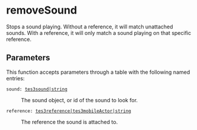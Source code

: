 # removeSound

Stops a sound playing. Without a reference, it will match unattached sounds. With a reference, it will only match a sound playing on that specific reference.

## Parameters

This function accepts parameters through a table with the following named entries:

<dl class="describe">
<dt><code class="descname">sound: <a href="https://mwse.readthedocs.io/en/latest/lua/type/tes3sound|string.html">tes3sound|string</a></code></dt>
<dd>

The sound object, or id of the sound to look for.

</dd>
<dt><code class="descname">reference: <a href="https://mwse.readthedocs.io/en/latest/lua/type/tes3reference|tes3mobileActor|string.html">tes3reference|tes3mobileActor|string</a></code></dt>
<dd>

The reference the sound is attached to.

</dd>
</dl>
